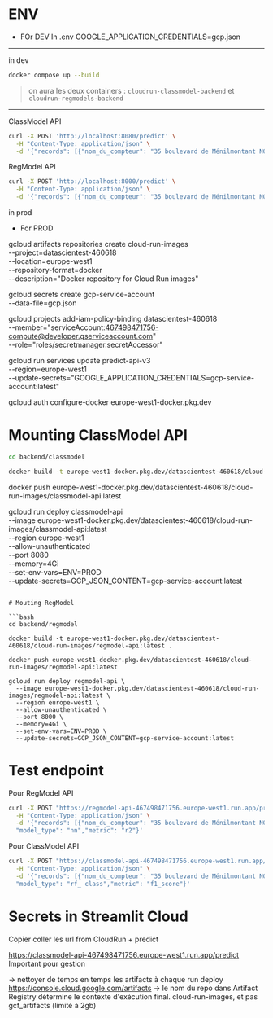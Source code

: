 # ENV 

- FOr DEV
In .env 
GOOGLE_APPLICATION_CREDENTIALS=gcp.json

---

in dev
```bash
docker compose up --build
```
> on aura les deux containers : `cloudrun-classmodel-backend` et `cloudrun-regmodels-backend`

---

ClassModel API

```bash
curl -X POST 'http://localhost:8080/predict' \
  -H "Content-Type: application/json" \
  -d '{"records": [{"nom_du_compteur": "35 boulevard de Ménilmontant NO-SE","date_et_heure_de_comptage": "2025-05-17 18:00:00+02:00","coordonnées_géographiques": "48.8672, 2.3501","mois_annee_comptage": "mai 2025"}]}'
```

RegModel API

```bash
curl -X POST 'http://localhost:8000/predict' \
  -H "Content-Type: application/json" \
  -d '{"records": [{"nom_du_compteur": "35 boulevard de Ménilmontant NO-SE","date_et_heure_de_comptage": "2025-05-17 18:00:00+02:00","coordonnées_géographiques": "48.8672, 2.3501","mois_annee_comptage": "mai 2025"}], "model_type": "nn","metric": "r2"}'
```

in prod

- For PROD

gcloud artifacts repositories create cloud-run-images \
  --project=datascientest-460618 \
  --location=europe-west1 \
  --repository-format=docker \
  --description="Docker repository for Cloud Run images"

gcloud secrets create gcp-service-account \
  --data-file=gcp.json

gcloud projects add-iam-policy-binding datascientest-460618 \
  --member="serviceAccount:467498471756-compute@developer.gserviceaccount.com" \
  --role="roles/secretmanager.secretAccessor"

gcloud run services update predict-api-v3 \
  --region=europe-west1 \
  --update-secrets="GOOGLE_APPLICATION_CREDENTIALS=gcp-service-account:latest"

gcloud auth configure-docker europe-west1-docker.pkg.dev


# Mounting ClassModel API

```bash
cd backend/classmodel
```

```bash
docker build -t europe-west1-docker.pkg.dev/datascientest-460618/cloud-run-images/classmodel-api:latest .
```

docker push europe-west1-docker.pkg.dev/datascientest-460618/cloud-run-images/classmodel-api:latest

gcloud run deploy classmodel-api \
  --image europe-west1-docker.pkg.dev/datascientest-460618/cloud-run-images/classmodel-api:latest \
  --region europe-west1 \
  --allow-unauthenticated \
  --port 8080 \
  --memory=4Gi \
  --set-env-vars=ENV=PROD \
  --update-secrets=GCP_JSON_CONTENT=gcp-service-account:latest
```

# Mouting RegModel

```bash
cd backend/regmodel

docker build -t europe-west1-docker.pkg.dev/datascientest-460618/cloud-run-images/regmodel-api:latest .

docker push europe-west1-docker.pkg.dev/datascientest-460618/cloud-run-images/regmodel-api:latest

gcloud run deploy regmodel-api \
  --image europe-west1-docker.pkg.dev/datascientest-460618/cloud-run-images/regmodel-api:latest \
  --region europe-west1 \
  --allow-unauthenticated \
  --port 8000 \
  --memory=4Gi \
  --set-env-vars=ENV=PROD \
  --update-secrets=GCP_JSON_CONTENT=gcp-service-account:latest
```

# Test endpoint

Pour RegModel API
```bash
curl -X POST "https://regmodel-api-467498471756.europe-west1.run.app/predict" \
  -H "Content-Type: application/json" \
  -d '{"records": [{"nom_du_compteur": "35 boulevard de Ménilmontant NO-SE","date_et_heure_de_comptage": "2025-05-17 18:00:00+02:00","coordonnées_géographiques": "48.8672, 2.3501","mois_annee_comptage": "mai 2025"}],
  "model_type": "nn","metric": "r2"}'
```
Pour ClassModel API
```bash
curl -X POST "https://classmodel-api-467498471756.europe-west1.run.app/predict" \
  -H "Content-Type: application/json" \
  -d '{"records": [{"nom_du_compteur": "35 boulevard de Ménilmontant NO-SE","date_et_heure_de_comptage": "2025-05-17 18:00:00+02:00","coordonnées_géographiques": "48.8672, 2.3501","mois_annee_comptage": "mai 2025"}],
  "model_type": "rf_ class","metric": "f1_score"}'
```

# Secrets in Streamlit Cloud

Copier coller les url from CloudRun + predict

https://classmodel-api-467498471756.europe-west1.run.app/predict
Important pour gestion

-> nettoyer de temps en temps les artifacts à chaque run deploy
https://console.cloud.google.com/artifacts
->  le nom du repo dans Artifact Registry détermine le contexte d'exécution final. 
  cloud-run-images, et pas gcf_artifacts (limité à 2gb)



